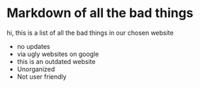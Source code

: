 <h1> Markdown of all the bad things </h1>



<p>hi, this is a list of all the bad things in our chosen website</p> 



<ul>
  <li>no updates</li>
  <li>via ugly websites on google </li>
  <li>this is an outdated website </li>
  <li>Unorganized </li>
  <li>Not user friendly </li>
</ul>
